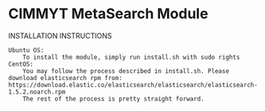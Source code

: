 # CIMMYT MetaSearch Module

INSTALLATION INSTRUCTIONS

	Ubuntu OS:
		To install the module, simply run install.sh with sudo rights
	CentOS:
		You may follow the process described in install.sh. Please download elasticsearch rpm from: https://download.elastic.co/elasticsearch/elasticsearch/elasticsearch-1.5.2.noarch.rpm
		The rest of the process is pretty straight forward.
